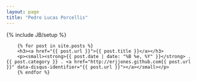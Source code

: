 ```yaml
---
layout: page
title: "Pedro Lucas Porcellis"
---
```

{% include JB/setup %}

        {% for post in site.posts %}  
        <h3><a href="{{ post.url }}">{{ post.title }}</a></h3>
        <p><small><strong>{{ post.date | date: "%B %e, %Y" }}</strong> . {{ post.category }} . <a href="http://erjjones.github.com{{ post.url }}" data-disqus-identifier="{{ post.url }}"></a></small></p>      
        {% endfor %}  